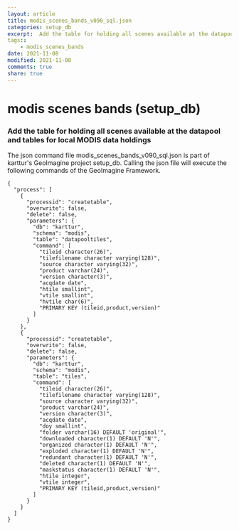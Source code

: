 ```yaml
---
layout: article
title: modis_scenes_bands_v090_sql.json
categories: setup_db
excerpt:  Add the table for holding all scenes available at the datapool and tables for local MODIS data holdings
tags:: 
    - modis_scenes_bands
date: 2021-11-08
modified: 2021-11-08
comments: true
share: true
---
```


# modis scenes bands (setup_db)

###  Add the table for holding all scenes available at the datapool and tables for local MODIS data holdings

The json command file <span class='file'>modis_scenes_bands_v090_sql.json</span> is part of karttur's GeoImagine project <span class='project'>setup_db</span>. Calling the json file will execute the following commands of the GeoImagine Framework.

```
{
  "process": [
    {
      "processid": "createtable",
      "overwrite": false,
      "delete": false,
      "parameters": {
        "db": "karttur",
        "schema": "modis",
        "table": "datapooltiles",
        "command": [
          "tileid character(26)",
          "tilefilename character varying(128)",
          "source character varying(32)",
          "product varchar(24)",
          "version character(3)",
          "acqdate date",
          "htile smallint",
          "vtile smallint",
          "hvtile char(6)",
          "PRIMARY KEY (tileid,product,version)"
        ]
      }
    },
    {
      "processid": "createtable",
      "overwrite": false,
      "delete": false,
      "parameters": {
        "db": "karttur",
        "schema": "modis",
        "table": "tiles",
        "command": [
          "tileid character(26)",
          "tilefilename character varying(128)",
          "source character varying(32)",
          "product varchar(24)",
          "version character(3)",
          "acqdate date",
          "doy smallint",
          "folder varchar(16) DEFAULT 'original'",
          "downloaded character(1) DEFAULT 'N'",
          "organized character(1) DEFAULT 'N'",
          "exploded character(1) DEFAULT 'N'",
          "redundant character(1) DEFAULT 'N'",
          "deleted character(1) DEFAULT 'N'",
          "maskstatus character(1) DEFAULT 'N'",
          "htile integer",
          "vtile integer",
          "PRIMARY KEY (tileid,product,version)"
        ]
      }
    }
  ]
}
```
